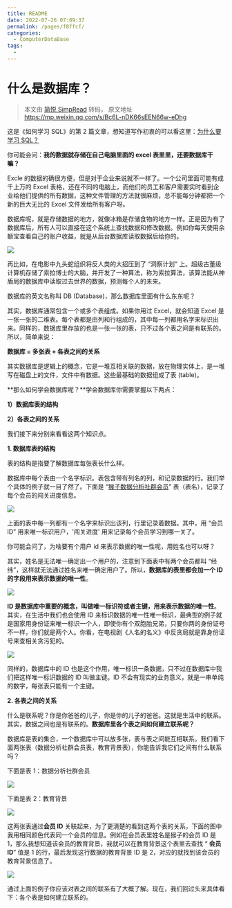 ```yaml
---
title: README
date: 2022-07-26 07:09:37
permalink: /pages/f8ffcf/
categories:
  - ComputerDataBase
tags:
  - 
---
```

#  什么是数据库？
  
> 本文由 [简悦 SimpRead](http://ksria.com/simpread/) 转码， 原文地址 https://mp.weixin.qq.com/s/Bc6L-nDK66sEEN66w-eDhg

这是《如何学习 SQL》的第 2 篇文章，想知道写作初衷的可以看这里：[为什么要学习 SQL？](http://mp.weixin.qq.com/s?__biz=MzAxMTMwNTMxMQ==&mid=2649245117&idx=1&sn=29996a47e87a4219d5a206457cc9b987&chksm=835fcd8db428449b2a38fe1e6b77b5d5c39e17d02f9f3bd82c9eadf0af7be6f8c626e3997753&scene=21#wechat_redirect)



你可能会问：**我的数据就存储在自己电脑里面的 excel 表里里，还要数据库干嘛？**

Excle 的数据的确很方便，但是对于企业来说就不一样了。一个公司里面可能有成千上万的 Excel 表格，还在不同的电脑上，而他们的员工和客户需要实时看到企业给他们提供的所有数据，这种文件管理的方法就很麻烦，总不能每分钟都把一个新的巨大无比的 Excel 文件发给所有客户呀。

数据库呢，就是存储数据的地方，就像冰箱是存储食物的地方一样。正是因为有了数据库后，所有人可以直接在这个系统上查找数据和修改数据。例如你每天使用余额宝查看自己的账户收益，就是从后台数据库读取数据后给你的。

![](https://mmbiz.qpic.cn/mmbiz_jpg/PnRVMhXvfFIwlJILh1nK2XZ47C6icET1EMVMI8VYREeALxsFQY0JG5pLW2cuMSECty0DgQ4bNagCXWiaRAS3PIww/640?wx_fmt=jpeg)

再比如，在电影中九头蛇组织将反人类的大招压到了 “洞察计划” 上。超级古董级计算机存储了索拉博士的大脑，并开发了一种算法，称为索拉算法，该算法能从神盾局的数据库中读取过去世界的数据，预测每个人的未来。

数据库的英文名称叫 DB (Database)，那么数据库里面有什么东东呢？

其实，数据库通常包含一个或多个表组成。如果你用过 Excel，就会知道 Excel 是一张一张的二维表。每个表都是由列和行组成的，其中每一列都用名字来标识出来。同样的，数据库里存放的也是一张一张的表，只不过各个表之间是有联系的。所以，简单来说：

**数据库 = 多张表 + 各表之间的关系**

其实数据库是逻辑上的概念，它是一堆互相关联的数据，放在物理实体上，是一堆写在磁盘上的文件，文件中有数据。这些最基础的数据组成了表 (table)。

**那么如何学会数据库呢？**学会数据库你需要掌握以下两点：

**1）数据库表的结构**

**2）各表之间的关系**

我们接下来分别来看看这两个知识点。

**1. 数据库表的结构**

表的结构是指要了解数据库每张表长什么样。

数据库中每个表由一个名字标识。表包含带有列名的列，和记录数据的行。我们举个具体的例子就一目了然了。下面是 “[猴子数据分析社群会员](http://mp.weixin.qq.com/s?__biz=MzAxMTMwNTMxMQ==&mid=2649244411&idx=1&sn=4d8ce5dd0b0b4c6d70094c301f1f20e8&chksm=835fcacbb42843dd7d1414a47f17470fafebfc8bb77fb6b105d5e83450d5d6b15111723056ec&scene=21#wechat_redirect)” 表（表名），记录了每个会员的闯关进度信息。

![](https://mmbiz.qpic.cn/mmbiz_jpg/PnRVMhXvfFIwlJILh1nK2XZ47C6icET1EajueBHaPkZrlaqjkUYsiaV5QTWic0ibZobgmEQKglWLgyrGcnRAlV2VHg/640?wx_fmt=jpeg)

上面的表中每一列都有一个名字来标识出该列，行里记录着数据。其中，用 “会员 ID” 用来唯一标识用户，'闯关进度' 用来记录每个会员学习到哪一关了。

你可能会问了，为啥要有个用户 id 来表示数据的唯一性呢，用姓名也可以呀？

其实，姓名是无法唯一确定出一个用户的，注意到下面表中有两个会员都叫 “经纬”，这样就无法通过姓名来唯一确定用户了。所以，**数据库的表里都会加一个 ID 的字段用来表示数据的唯一性**。

![](https://mmbiz.qpic.cn/mmbiz_jpg/PnRVMhXvfFIwlJILh1nK2XZ47C6icET1E0mD2k9IpFbuRfN7gkuFrIVIgwzmNRJXQb8ZyUcLCvqKUicVSue8vOkg/640?wx_fmt=jpeg)

**ID 是数据库中重要的概念，叫做唯一标识符或者主键，用来表示数据的唯一性**。其实，在生活中我们也会使用 ID 来标识数据的唯一性唯一标识，最典型的例子就是国家用身份证来唯一标识一个人，即使你有个双胞胎兄弟，只要你两的身份证号不一样，你们就是两个人。你看，在电视剧《人名的名义》中反贪局就是靠身份证号来查相关贪污犯的。

![](https://mmbiz.qpic.cn/mmbiz_gif/PnRVMhXvfFIwlJILh1nK2XZ47C6icET1EzicLlStaUtcb4hCuiaQgDVG5ibaWK3G1IMJrtFNebKO3JVVUYDPxLyTXw/640?wx_fmt=gif)

同样的，数据库中的 ID 也是这个作用，唯一标识一条数据，只不过在数据库中我们把这样唯一标识数据的 ID 叫做主键。ID 不会有现实的业务意义，就是一串单纯的数字，每张表只能有一个主键。

**2. 各表之间的关系**

什么是联系呢？你是你爸爸的儿子，你是你的儿子的爸爸。这就是生活中的联系。其实，数据之间也是有联系的。**数据库里各个表之间如何建立联系呢？**

数据库是表的集合，一个数据库中可以放多张，表与表之间能互相联系。我们看下面两张表（数据分析社群会员表，教育背景表），你能告诉我它们之间有什么联系吗？

下面是表 1：数据分析社群会员

![](https://mmbiz.qpic.cn/mmbiz_jpg/PnRVMhXvfFIwlJILh1nK2XZ47C6icET1Eu3H4pBMiaibL6vSYeazLdBbORMpmP7VdJkqASevrcC1jNUicD9k7YF7rA/640?wx_fmt=jpeg)

下面是表 2：教育背景

![](https://mmbiz.qpic.cn/mmbiz_jpg/PnRVMhXvfFIwlJILh1nK2XZ47C6icET1EOdC10Zl3BM96EnjrFISiazIYlfaReo0Ah0VHTNzbyXek7kIkMicsPkSA/640?wx_fmt=jpeg)

这两张表通过**会员 ID** 关联起来，为了更清楚的看到这两个表的关系，下面的图中我用相同颜色代表同一个会员的信息。例如在会员表里姓名是猴子的会员 ID 是 1，那么我想知道该会员的教育背景，我就可以在教育背景这个表里去查找 “ **会员 ID**” 值是 1 的行，最后发现这行数据的教育背景 ID 是 2，对应的就找到该会员的教育背景信息了。

![](https://mmbiz.qpic.cn/mmbiz_jpg/PnRVMhXvfFIwlJILh1nK2XZ47C6icET1EibdQDahVF9gu3YqaOhhO6EqibE5TXYq3cS8sDkD1XSibwwSrdsOBZJJcQ/640?wx_fmt=jpeg)

通过上面的例子你应该对表之间的联系有了大概了解。现在，我们回过头来具体看下：各个表是如何建立联系的。